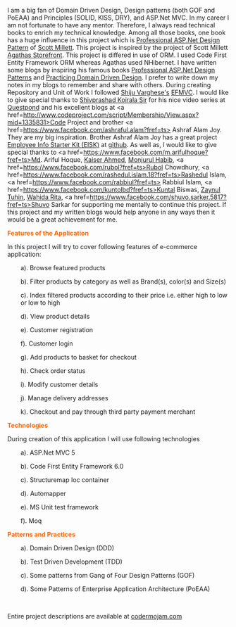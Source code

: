 I am a big fan of Domain Driven Design, Design patterns (both GOF and PoEAA) and Principles (SOLID, KISS, DRY), and ASP.Net MVC. In my career I am not fortunate to have any mentor. Therefore, I always read technical books to enrich my technical knowledge. Among all those books, one book has a huge influence in this project which is <a href=http://www.amazon.com/Professional-ASP-NET-Design-Patterns-Millett/dp/0470292784> Professional ASP.Net Design Pattern</a> of <a href=https://uk.linkedin.com/in/scottmillett> Scott Millett</a>. This project is inspired by the project of Scott Millett <a href=https://github.com/elbandit/Asp-Net-Design-Patterns>Agathas Storefront</a>. This project is differed in use of ORM. I used Code First Entity Framework ORM whereas Agathas used NHibernet. I have written some blogs by inspiring his famous books <a href=http://www.amazon.com/Professional-ASP-NET-Design-Patterns-Millett/dp/0470292784>Professional ASP.Net Design Patterns</a> and <a href=http://www.amazon.com/Patterns-Principles-Practices-Domain-Driven-Design/dp/1118714709>  Practicing Domain Driven Design</a>. I prefer to write down my notes in my blogs to remember and share with others. During creating Repository and Unit of Work I followed <a href=http://weblogs.asp.net/shijuvarghese/developing-web-apps-using-asp-net-mvc-3-razor-and-ef-code-first-part-1> Shiju Varghese's</a> <a href=https://github.com/shijuvar/EFMVC.Azure> EFMVC</a>. I would like to give special thanks to <a href=https://www.facebook.com/shivprasad.koirala>Shivprashad Koirala Sir</a> for his nice video series at <a href=http://www.questpond.com/>Questpond</a> and his excellent blogs at <a href=http://www.codeproject.com/script/Membership/View.aspx?mid=1335831>Code Project</a>  and brother <a href=https://www.facebook.com/ashraful.alam?fref=ts> Ashraf Alam Joy</a>. They are my big inspiration. Brother Ashraf Alam Joy has a great project <a href="https://code.msdn.microsoft.com/Employee-Info-Starter-Kit-2d386ba7">Employee Info Starter Kit (EISK)</a> at <a href=https://github.com/joycsc/eisk>github</a>. As well as, I would like to give special thanks to  <a href=https://www.facebook.com/m.arifulhoque?fref=ts>Md. Ariful Hoque</a>, <a href="https://www.facebook.com/mdkaiserahmed?fref=ts">Kaiser Ahmed</a>, 
<a href="https://www.facebook.com/monjurul.habib?fref=ts">Monjurul Habib</a>,
<a href=https://www.facebook.com/rubol?fref=ts>Rubol Chowdhury</a>, <a href=https://www.facebook.com/rashedul.islam.18?fref=ts>Rashedul Islam</a>,<a href=https://www.facebook.com/rabbiul?fref=ts> Rabbiul Islam</a>, <a href=https://www.facebook.com/kuntolbd?fref=ts>Kuntal Biswas</a>, 
<a href= "https://www.facebook.com/md.zaynul.abadin?fref=ts">Zaynul Tuhin</a>, <a href="https://www.facebook.com/wahida.rita?fref=ts">Wahida Rita</a>,
<a href=https://www.facebook.com/shuvo.sarker.5817?fref=ts>Shuvo Sarkar</a> for supporting me mentally to continue this project. If this project and my written blogs would help anyone in any ways then it would be a great achievement for me.

<span style="color: #ff6600;"><strong>Features of the Application</strong></span>

In this project I will try to cover following features of e-commerce application:
<p style="padding-left: 30px;">a). Browse featured products</p>
<p style="padding-left: 30px;">b). Filter products by category as well as Brand(s), color(s) and Size(s)</p>
<p style="padding-left: 30px;">c). Index filtered products according to their price i.e. either high to low or low to high</p>
<p style="padding-left: 30px;">d). View product details</p>
<p style="padding-left: 30px;">e). Customer registration</p>
<p style="padding-left: 30px;">f). Customer login</p>
<p style="padding-left: 30px;">g). Add products to basket for checkout</p>
<p style="padding-left: 30px;">h). Check order status</p>
<p style="padding-left: 30px;">i). Modify customer details</p>
<p style="padding-left: 30px;">j). Manage delivery addresses</p>
<p style="padding-left: 30px;">k). Checkout and pay through third party payment merchant</p>
<span style="color: #ff6600;"><strong>Technologies</strong></span>

During creation of this application I will use following technologies
<p style="padding-left: 30px;">a). ASP.Net MVC 5</p>
<p style="padding-left: 30px;">b). Code First Entity Framework 6.0</p>
<p style="padding-left: 30px;">c). Structuremap Ioc container</p>
<p style="padding-left: 30px;">d). Automapper</p>
<p style="padding-left: 30px;">e). MS Unit test framework</p>
<p style="padding-left: 30px;">f). Moq</p>
<span style="color: #ff6600;"><strong>Patterns and Practices</strong></span>
<p style="padding-left: 30px;">a). Domain Driven Design (DDD)</p>
<p style="padding-left: 30px;">b). Test Driven Development (TDD)</p>
<p style="padding-left: 30px;">c). Some patterns from Gang of Four Design Patterns (GOF)</p>
<p style="padding-left: 30px;">d). Some Patterns of Enterprise Application Architecture (PoEAA)</p>
&nbsp;


Entire project descriptions are available at <a href=http://www.codermojam.com/category/asp-net-mvc/shopping-cart-application-in-asp-net-mvc/>codermojam.com</a>
